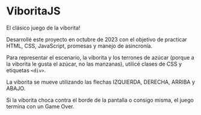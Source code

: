 # ViboritaJS

El clásico juego de la viborita!

Desarrollé este proyecto en octubre de 2023 con el objetivo de practicar HTML, CSS, JavaScript, promesas y manejo de asincronía.

Para representar el escenario, la viborita y los terrones de azúcar (porque a la viborita le gusta el azúcar, no las manzanas), utilicé clases de CSS y etiquetas `<div>`.

La viborita se mueve utilizando las flechas IZQUIERDA, DERECHA, ARRIBA y ABAJO.

Si la viborita choca contra el borde de la pantalla o consigo misma, el juego termina con un Game Over.
